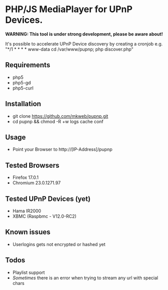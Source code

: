 PHP/JS MediaPlayer for UPnP Devices.
===================================

**WARNING: This tool is under strong development, please be aware about!**

It's possible to accelerate UPnP Device discovery by creating a cronjob e.g. "*/1 * * * *   www-data    cd /var/www/pupnp; php discover.php"

Requirements
------------
* php5
* php5-gd
* php5-curl

Installation
------------
* git clone https://github.com/mkweb/pupnp.git
* cd pupnp && chmod -R +w logs cache conf

Usage
-----
* Point your Browser to http://[IP-Address]/pupnp

Tested Browsers
---------------
* Firefox 17.0.1
* Chromium 23.0.1271.97

Tested UPnP Devices (yet)
-------------------------
* Hama IR2000
* XBMC (Raspbmc - V12.0-RC2)

Known issues
------------
* Userlogins gets not encrypted or hashed yet

Todos
-----
* Playlist support
* _Sometimes_ there is an error when trying to stream any url with special chars
